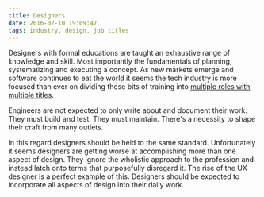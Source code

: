 ```yaml
---
title: Designers
date: 2016-02-10 19:09:47
tags: industry, design, job titles
---
```


Designers with formal educations are taught an exhaustive range of knowledge and skill. Most importantly the fundamentals of planning, systematizing and executing a concept. As new markets emerge and software continues to eat the world it seems the tech industry is more focused than ever on dividing these bits of training into [multiple roles with multiple titles](http://css-tricks.com/job-titles-in-the-web-industry/).

Engineers are not expected to only write about and document their work. They must build and test. They must maintain. There's a necessity to shape their craft from many outlets.

In this regard designers should be held to the same standard. Unfortunately it seems designers are getting worse at accomplishing more than one aspect of design. They ignore the wholistic approach to the profession and instead latch onto terms that purposefully disregard it. The rise of the UX designer is a perfect example of this. Designers should be expected to incorporate all aspects of design into their daily work.
